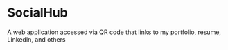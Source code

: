 # SocialHub
A web application accessed via QR code that links to my portfolio, resume, LinkedIn, and others

